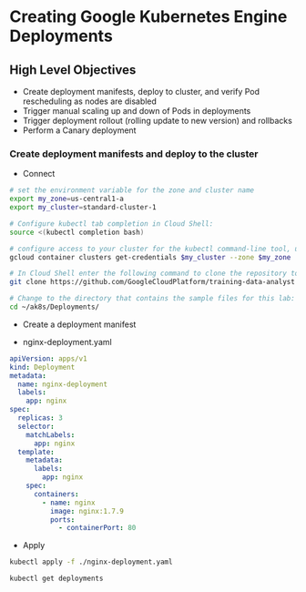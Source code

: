 # Creating Google Kubernetes Engine Deployments


## High Level Objectives

- Create deployment manifests, deploy to cluster, and verify Pod rescheduling as nodes are disabled
- Trigger manual scaling up and down of Pods in deployments
- Trigger deployment rollout (rolling update to new version) and rollbacks
- Perform a Canary deployment


### Create deployment manifests and deploy to the cluster

- Connect

```bash
# set the environment variable for the zone and cluster name
export my_zone=us-central1-a
export my_cluster=standard-cluster-1

# Configure kubectl tab completion in Cloud Shell:
source <(kubectl completion bash)

# configure access to your cluster for the kubectl command-line tool, using the following command:
gcloud container clusters get-credentials $my_cluster --zone $my_zone

# In Cloud Shell enter the following command to clone the repository to the lab Cloud Shell:
git clone https://github.com/GoogleCloudPlatform/training-data-analyst

# Change to the directory that contains the sample files for this lab:
cd ~/ak8s/Deployments/

```


- Create a deployment manifest

- nginx-deployment.yaml
```yaml
apiVersion: apps/v1
kind: Deployment
metadata:
  name: nginx-deployment
  labels:
    app: nginx
spec:
  replicas: 3
  selector:
    matchLabels:
      app: nginx
  template:
    metadata:
      labels:
        app: nginx
    spec:
      containers:
        - name: nginx
          image: nginx:1.7.9
          ports:
            - containerPort: 80
```

- Apply

```bash
kubectl apply -f ./nginx-deployment.yaml

kubectl get deployments
```